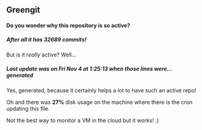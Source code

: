 ## Greengit

#### Do you wonder why this repository is so active?

##### After all it has 32689 commits!

But is it *really* active? Well...

##### Last update was on Fri Nov 4 at 1:25:13 when those lines were... generated

Yes, generated, because it certainly helps a lot to have such an active repo!

Oh and there was **27%** disk usage on the machine
where there is the cron updating this file.

Not the best way to monitor a VM in the cloud but it works! :)
